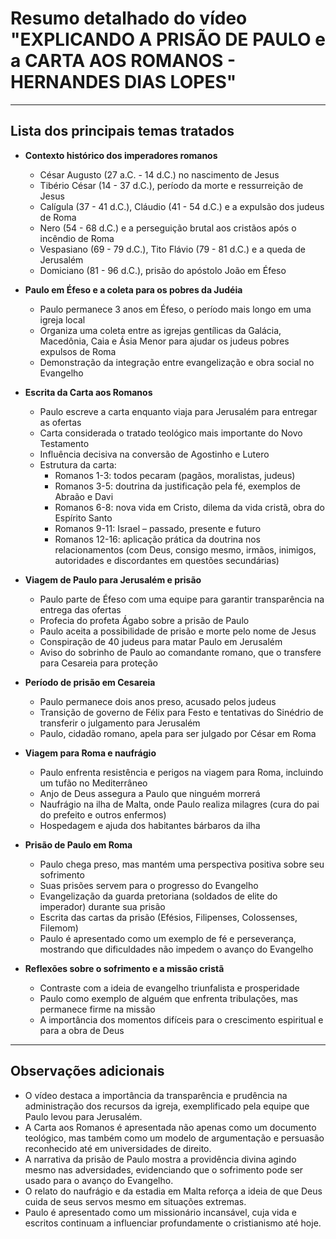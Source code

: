 # Resumo detalhado do vídeo "EXPLICANDO A PRISÃO DE PAULO e a CARTA AOS ROMANOS - HERNANDES DIAS LOPES"

---

## Lista dos principais temas tratados

- **Contexto histórico dos imperadores romanos**  
  - César Augusto (27 a.C. - 14 d.C.) no nascimento de Jesus  
  - Tibério César (14 - 37 d.C.), período da morte e ressurreição de Jesus  
  - Calígula (37 - 41 d.C.), Cláudio (41 - 54 d.C.) e a expulsão dos judeus de Roma  
  - Nero (54 - 68 d.C.) e a perseguição brutal aos cristãos após o incêndio de Roma  
  - Vespasiano (69 - 79 d.C.), Tito Flávio (79 - 81 d.C.) e a queda de Jerusalém  
  - Domiciano (81 - 96 d.C.), prisão do apóstolo João em Éfeso

- **Paulo em Éfeso e a coleta para os pobres da Judéia**  
  - Paulo permanece 3 anos em Éfeso, o período mais longo em uma igreja local  
  - Organiza uma coleta entre as igrejas gentílicas da Galácia, Macedônia, Caia e Ásia Menor para ajudar os judeus pobres expulsos de Roma  
  - Demonstração da integração entre evangelização e obra social no Evangelho

- **Escrita da Carta aos Romanos**  
  - Paulo escreve a carta enquanto viaja para Jerusalém para entregar as ofertas  
  - Carta considerada o tratado teológico mais importante do Novo Testamento  
  - Influência decisiva na conversão de Agostinho e Lutero  
  - Estrutura da carta:  
    - Romanos 1-3: todos pecaram (pagãos, moralistas, judeus)  
    - Romanos 3-5: doutrina da justificação pela fé, exemplos de Abraão e Davi  
    - Romanos 6-8: nova vida em Cristo, dilema da vida cristã, obra do Espírito Santo  
    - Romanos 9-11: Israel – passado, presente e futuro  
    - Romanos 12-16: aplicação prática da doutrina nos relacionamentos (com Deus, consigo mesmo, irmãos, inimigos, autoridades e discordantes em questões secundárias)

- **Viagem de Paulo para Jerusalém e prisão**  
  - Paulo parte de Éfeso com uma equipe para garantir transparência na entrega das ofertas  
  - Profecia do profeta Ágabo sobre a prisão de Paulo  
  - Paulo aceita a possibilidade de prisão e morte pelo nome de Jesus  
  - Conspiração de 40 judeus para matar Paulo em Jerusalém  
  - Aviso do sobrinho de Paulo ao comandante romano, que o transfere para Cesareia para proteção

- **Período de prisão em Cesareia**  
  - Paulo permanece dois anos preso, acusado pelos judeus  
  - Transição de governo de Félix para Festo e tentativas do Sinédrio de transferir o julgamento para Jerusalém  
  - Paulo, cidadão romano, apela para ser julgado por César em Roma

- **Viagem para Roma e naufrágio**  
  - Paulo enfrenta resistência e perigos na viagem para Roma, incluindo um tufão no Mediterrâneo  
  - Anjo de Deus assegura a Paulo que ninguém morrerá  
  - Naufrágio na ilha de Malta, onde Paulo realiza milagres (cura do pai do prefeito e outros enfermos)  
  - Hospedagem e ajuda dos habitantes bárbaros da ilha

- **Prisão de Paulo em Roma**  
  - Paulo chega preso, mas mantém uma perspectiva positiva sobre seu sofrimento  
  - Suas prisões servem para o progresso do Evangelho  
  - Evangelização da guarda pretoriana (soldados de elite do imperador) durante sua prisão  
  - Escrita das cartas da prisão (Efésios, Filipenses, Colossenses, Filemom)  
  - Paulo é apresentado como um exemplo de fé e perseverança, mostrando que dificuldades não impedem o avanço do Evangelho

- **Reflexões sobre o sofrimento e a missão cristã**  
  - Contraste com a ideia de evangelho triunfalista e prosperidade  
  - Paulo como exemplo de alguém que enfrenta tribulações, mas permanece firme na missão  
  - A importância dos momentos difíceis para o crescimento espiritual e para a obra de Deus

---

## Observações adicionais

- O vídeo destaca a importância da transparência e prudência na administração dos recursos da igreja, exemplificado pela equipe que Paulo levou para Jerusalém.  
- A Carta aos Romanos é apresentada não apenas como um documento teológico, mas também como um modelo de argumentação e persuasão reconhecido até em universidades de direito.  
- A narrativa da prisão de Paulo mostra a providência divina agindo mesmo nas adversidades, evidenciando que o sofrimento pode ser usado para o avanço do Evangelho.  
- O relato do naufrágio e da estadia em Malta reforça a ideia de que Deus cuida de seus servos mesmo em situações extremas.  
- Paulo é apresentado como um missionário incansável, cuja vida e escritos continuam a influenciar profundamente o cristianismo até hoje.